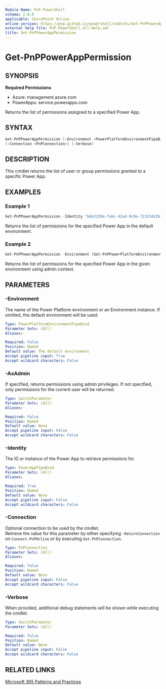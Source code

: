 ```yaml
---
Module Name: PnP.PowerShell
schema: 2.0.0
applicable: SharePoint Online
online version: https://pnp.github.io/powershell/cmdlets/Get-PnPPowerAppPermission.html
external help file: PnP.PowerShell.dll-Help.xml
title: Get-PnPPowerAppPermission
---
```


# Get-PnPPowerAppPermission

## SYNOPSIS

**Required Permissions**

* Azure: management.azure.com  
* PowerApps: service.powerapps.com

Returns the list of permissions assigned to a specified Power App.

## SYNTAX

```powershell
Get-PnPPowerAppPermission [-Environment <PowerPlatformEnvironmentPipeBind>] [-AsAdmin] -Identity <PowerAppPipeBind> 
[-Connection <PnPConnection>] [-Verbose]
```

## DESCRIPTION

This cmdlet returns the list of user or group permissions granted to a specific Power App.

## EXAMPLES

### Example 1

```powershell
Get-PnPPowerAppPermission -Identity "bde2239e-fabc-42ad-9c9e-72323413b1b0"
```

Returns the list of permissions for the specified Power App in the default environment.

### Example 2

```powershell
Get-PnPPowerAppPermission -Environment (Get-PnPPowerPlatformEnvironment -Identity "myenvironment") -Identity "bde2239e-fabc-42ad-9c9e-72323413b1b0" -AsAdmin
```

Returns the list of permissions for the specified Power App in the given environment using admin context.

## PARAMETERS

### -Environment

The name of the Power Platform environment or an Environment instance. If omitted, the default environment will be used.

```yaml
Type: PowerPlatformEnvironmentPipeBind
Parameter Sets: (All)
Aliases:

Required: False
Position: Named
Default value: The default environment
Accept pipeline input: True
Accept wildcard characters: False
```

### -AsAdmin

If specified, returns permissions using admin privileges. If not specified, only permissions for the current user will be returned.

```yaml
Type: SwitchParameter
Parameter Sets: (All)
Aliases:

Required: False
Position: Named
Default value: None
Accept pipeline input: False
Accept wildcard characters: False
```

### -Identity

The ID or instance of the Power App to retrieve permissions for.

```yaml
Type: PowerAppPipeBind
Parameter Sets: (All)
Aliases:

Required: True
Position: Named
Default value: None
Accept pipeline input: False
Accept wildcard characters: False
```

### -Connection

Optional connection to be used by the cmdlet.  
Retrieve the value for this parameter by either specifying `-ReturnConnection` on `Connect-PnPOnline` or by executing `Get-PnPConnection`.

```yaml
Type: PnPConnection
Parameter Sets: (All)
Aliases:

Required: False
Position: Named
Default value: None
Accept pipeline input: False
Accept wildcard characters: False
```

### -Verbose

When provided, additional debug statements will be shown while executing the cmdlet.

```yaml
Type: SwitchParameter
Parameter Sets: (All)

Required: False
Position: Named
Default value: None
Accept pipeline input: False
Accept wildcard characters: False
```

## RELATED LINKS

[Microsoft 365 Patterns and Practices](https://aka.ms/m365pnp)
